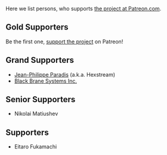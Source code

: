 Here we list persons, who supports [the project at Patreon.com](https://www.patreon.com/ultralisp).

## Gold Supporters

Be the first one, [support the project](https://www.patreon.com/ultralisp) on Patreon!

## Grand Supporters

* [Jean-Philippe Paradis](https://www.hexstreamsoft.com) (a.k.a. Hexstream)
* [Black Brane Systems Inc.](https://blackbrane.com)

## Senior Supporters

* Nikolai Matiushev

## Supporters

* Eitaro Fukamachi
